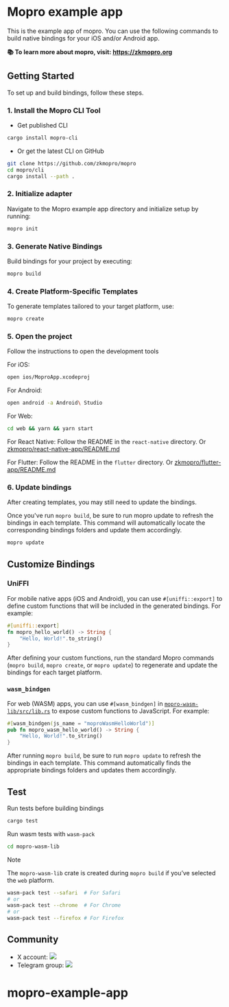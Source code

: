 # Mopro example app

This is the example app of mopro. You can use the following commands to build native bindings for your iOS and/or Android app.

**📚 To learn more about mopro, visit: https://zkmopro.org**

## Getting Started

To set up and build bindings, follow these steps.

### 1. Install the Mopro CLI Tool

-   Get published CLI

```sh
cargo install mopro-cli
```

-   Or get the latest CLI on GitHub

```sh
git clone https://github.com/zkmopro/mopro
cd mopro/cli
cargo install --path .
```

### 2. Initialize adapter

Navigate to the Mopro example app directory and initialize setup by running:

```sh
mopro init
```

### 3. Generate Native Bindings

Build bindings for your project by executing:

```sh
mopro build
```

### 4. Create Platform-Specific Templates

To generate templates tailored to your target platform, use:

```sh
mopro create
```

### 5. Open the project

Follow the instructions to open the development tools

For iOS:

```sh
open ios/MoproApp.xcodeproj
```

For Android:

```sh
open android -a Android\ Studio
```

For Web:

```sh
cd web && yarn && yarn start
```

For React Native:
Follow the README in the `react-native` directory. Or [zkmopro/react-native-app/README.md](https://github.com/zkmopro/react-native-app/blob/main/README.md)

For Flutter:
Follow the README in the `flutter` directory. Or [zkmopro/flutter-app/README.md](https://github.com/zkmopro/flutter-app/blob/main/README.md)

### 6. Update bindings

After creating templates, you may still need to update the bindings.

Once you've run `mopro build`, be sure to run mopro update to refresh the bindings in each template. This command will automatically locate the corresponding bindings folders and update them accordingly.

```sh
mopro update
```

## Customize Bindings

### UniFFI

For mobile native apps (iOS and Android), you can use `#[uniffi::export]` to define custom functions that will be included in the generated bindings. For example:

```rust
#[uniffi::export]
fn mopro_hello_world() -> String {
    "Hello, World!".to_string()
}
```

After defining your custom functions, run the standard Mopro commands (`mopro build`, `mopro create`, or `mopro update`) to regenerate and update the bindings for each target platform.

### `wasm_bindgen`

For web (WASM) apps, you can use `#[wasm_bindgen]` in [`mopro-wasm-lib/src/lib.rs`](mopro-wasm-lib/src/lib.rs) to expose custom functions to JavaScript. For example:

```rust
#[wasm_bindgen(js_name = "moproWasmHelloWorld")]
pub fn mopro_wasm_hello_world() -> String {
    "Hello, World!".to_string()
}
```

After running `mopro build`, be sure to run `mopro update` to refresh the bindings in each template. This command automatically finds the appropriate bindings folders and updates them accordingly.

## Test

Run tests before building bindings

```sh
cargo test
```

Run wasm tests with `wasm-pack`

```sh
cd mopro-wasm-lib
```

> [!NOTE]  
> The `mopro-wasm-lib` crate is created during `mopro build` if you’ve selected the `web` platform.

```sh
wasm-pack test --safari  # For Safari
# or
wasm-pack test --chrome  # For Chrome
# or
wasm-pack test --firefox # For Firefox
```

## Community

-   X account: <a href="https://twitter.com/zkmopro"><img src="https://img.shields.io/twitter/follow/zkmopro?style=flat-square&logo=x&label=zkmopro"></a>
-   Telegram group: <a href="https://t.me/zkmopro"><img src="https://img.shields.io/badge/telegram-@zkmopro-blue.svg?style=flat-square&logo=telegram"></a>
# mopro-example-app
